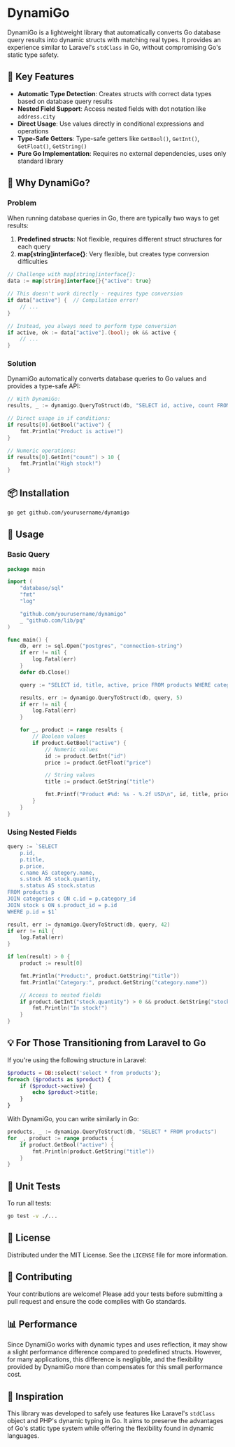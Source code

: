 # DynamiGo

DynamiGo is a lightweight library that automatically converts Go database query results into dynamic structs with matching real types. It provides an experience similar to Laravel's `stdClass` in Go, without compromising Go's static type safety.

## 🌟 Key Features

- **Automatic Type Detection**: Creates structs with correct data types based on database query results
- **Nested Field Support**: Access nested fields with dot notation like `address.city`
- **Direct Usage**: Use values directly in conditional expressions and operations
- **Type-Safe Getters**: Type-safe getters like `GetBool()`, `GetInt()`, `GetFloat()`, `GetString()`
- **Pure Go Implementation**: Requires no external dependencies, uses only standard library

## 🤔 Why DynamiGo?

### Problem

When running database queries in Go, there are typically two ways to get results:

1. **Predefined structs**: Not flexible, requires different struct structures for each query
2. **map[string]interface{}**: Very flexible, but creates type conversion difficulties

```go
// Challenge with map[string]interface{}:
data := map[string]interface{}{"active": true}

// This doesn't work directly - requires type conversion
if data["active"] {  // Compilation error!
    // ...
}

// Instead, you always need to perform type conversion
if active, ok := data["active"].(bool); ok && active {
    // ...
}
```

### Solution

DynamiGo automatically converts database queries to Go values and provides a type-safe API:

```go
// With DynamiGo:
results, _ := dynamigo.QueryToStruct(db, "SELECT id, active, count FROM products")

// Direct usage in if conditions:
if results[0].GetBool("active") {
    fmt.Println("Product is active!")
}

// Numeric operations:
if results[0].GetInt("count") > 10 {
    fmt.Println("High stock!")
}
```

## 📦 Installation

```bash
go get github.com/yourusername/dynamigo
```

## 🚀 Usage

### Basic Query

```go
package main

import (
    "database/sql"
    "fmt"
    "log"

    "github.com/yourusername/dynamigo"
    _ "github.com/lib/pq"
)

func main() {
    db, err := sql.Open("postgres", "connection-string")
    if err != nil {
        log.Fatal(err)
    }
    defer db.Close()

    query := "SELECT id, title, active, price FROM products WHERE category_id = $1"

    results, err := dynamigo.QueryToStruct(db, query, 5)
    if err != nil {
        log.Fatal(err)
    }

    for _, product := range results {
        // Boolean values
        if product.GetBool("active") {
            // Numeric values
            id := product.GetInt("id")
            price := product.GetFloat("price")

            // String values
            title := product.GetString("title")

            fmt.Printf("Product #%d: %s - %.2f USD\n", id, title, price)
        }
    }
}
```

### Using Nested Fields

```go
query := `SELECT
    p.id,
    p.title,
    p.price,
    c.name AS category.name,
    s.stock AS stock.quantity,
    s.status AS stock.status
FROM products p
JOIN categories c ON c.id = p.category_id
JOIN stock s ON s.product_id = p.id
WHERE p.id = $1`

result, err := dynamigo.QueryToStruct(db, query, 42)
if err != nil {
    log.Fatal(err)
}

if len(result) > 0 {
    product := result[0]

    fmt.Println("Product:", product.GetString("title"))
    fmt.Println("Category:", product.GetString("category.name"))

    // Access to nested fields
    if product.GetInt("stock.quantity") > 0 && product.GetString("stock.status") == "available" {
        fmt.Println("In stock!")
    }
}
```

## 💡 For Those Transitioning from Laravel to Go

If you're using the following structure in Laravel:

```php
$products = DB::select('select * from products');
foreach ($products as $product) {
    if ($product->active) {
        echo $product->title;
    }
}
```

With DynamiGo, you can write similarly in Go:

```go
products, _ := dynamigo.QueryToStruct(db, "SELECT * FROM products")
for _, product := range products {
    if product.GetBool("active") {
        fmt.Println(product.GetString("title"))
    }
}
```

## 🧪 Unit Tests

To run all tests:

```bash
go test -v ./...
```

## 📄 License

Distributed under the MIT License. See the `LICENSE` file for more information.

## 🤝 Contributing

Your contributions are welcome! Please add your tests before submitting a pull request and ensure the code complies with Go standards.

## 📊 Performance

Since DynamiGo works with dynamic types and uses reflection, it may show a slight performance difference compared to predefined structs. However, for many applications, this difference is negligible, and the flexibility provided by DynamiGo more than compensates for this small performance cost.

## 🙏 Inspiration

This library was developed to safely use features like Laravel's `stdClass` object and PHP's dynamic typing in Go. It aims to preserve the advantages of Go's static type system while offering the flexibility found in dynamic languages.
